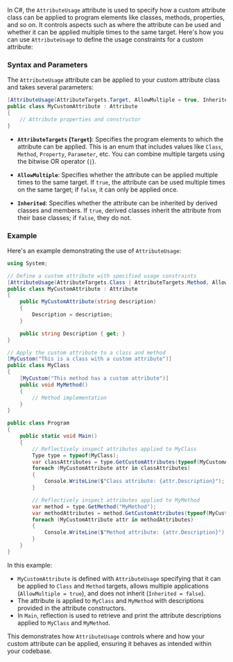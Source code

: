 In C#, the `AttributeUsage` attribute is used to specify how a custom attribute class can be applied to program elements like classes, methods, properties, and so on. It controls aspects such as where the attribute can be used and whether it can be applied multiple times to the same target. Here's how you can use `AttributeUsage` to define the usage constraints for a custom attribute:

### Syntax and Parameters

The `AttributeUsage` attribute can be applied to your custom attribute class and takes several parameters:

```csharp
[AttributeUsage(AttributeTargets.Target, AllowMultiple = true, Inherited = false)]
public class MyCustomAttribute : Attribute
{
    // Attribute properties and constructor
}
```

- **`AttributeTargets` (`Target`)**: Specifies the program elements to which the attribute can be applied. This is an enum that includes values like `Class`, `Method`, `Property`, `Parameter`, etc. You can combine multiple targets using the bitwise OR operator (`|`).

- **`AllowMultiple`**: Specifies whether the attribute can be applied multiple times to the same target. If `true`, the attribute can be used multiple times on the same target; if `false`, it can only be applied once.

- **`Inherited`**: Specifies whether the attribute can be inherited by derived classes and members. If `true`, derived classes inherit the attribute from their base classes; if `false`, they do not.

### Example

Here's an example demonstrating the use of `AttributeUsage`:

```csharp
using System;

// Define a custom attribute with specified usage constraints
[AttributeUsage(AttributeTargets.Class | AttributeTargets.Method, AllowMultiple = true, Inherited = false)]
public class MyCustomAttribute : Attribute
{
    public MyCustomAttribute(string description)
    {
        Description = description;
    }

    public string Description { get; }
}

// Apply the custom attribute to a class and method
[MyCustom("This is a class with a custom attribute")]
public class MyClass
{
    [MyCustom("This method has a custom attribute")]
    public void MyMethod()
    {
        // Method implementation
    }
}

public class Program
{
    public static void Main()
    {
        // Reflectively inspect attributes applied to MyClass
        Type type = typeof(MyClass);
        var classAttributes = type.GetCustomAttributes(typeof(MyCustomAttribute), false);
        foreach (MyCustomAttribute attr in classAttributes)
        {
            Console.WriteLine($"Class attribute: {attr.Description}");
        }

        // Reflectively inspect attributes applied to MyMethod
        var method = type.GetMethod("MyMethod");
        var methodAttributes = method.GetCustomAttributes(typeof(MyCustomAttribute), false);
        foreach (MyCustomAttribute attr in methodAttributes)
        {
            Console.WriteLine($"Method attribute: {attr.Description}");
        }
    }
}
```

In this example:
- `MyCustomAttribute` is defined with `AttributeUsage` specifying that it can be applied to `Class` and `Method` targets, allows multiple applications (`AllowMultiple = true`), and does not inherit (`Inherited = false`).
- The attribute is applied to `MyClass` and `MyMethod` with descriptions provided in the attribute constructors.
- In `Main`, reflection is used to retrieve and print the attribute descriptions applied to `MyClass` and `MyMethod`.

This demonstrates how `AttributeUsage` controls where and how your custom attribute can be applied, ensuring it behaves as intended within your codebase.
